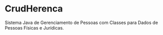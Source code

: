 # CrudHerenca
Sistema Java de Gerenciamento de Pessoas com Classes para Dados de Pessoas Físicas e Jurídicas.
